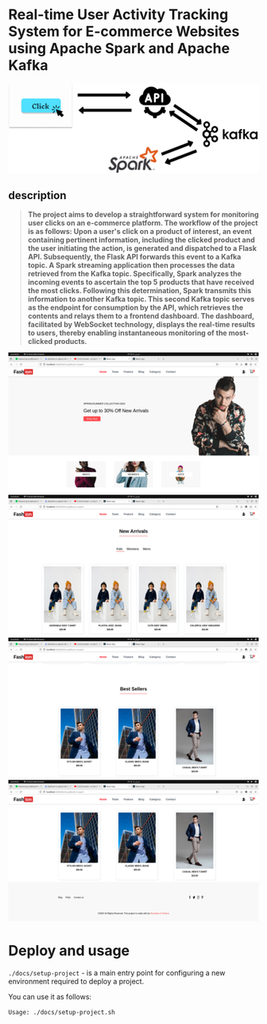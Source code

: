 # Real-time User Activity Tracking System for E-commerce Websites using Apache Spark and Apache Kafka


<img src="doc/topo.png" align="centre">

## description
> **The project aims to develop a straightforward system for monitoring user clicks on an e-commerce platform. The workflow of the project is as follows: Upon a user's click on a product of interest, an event containing pertinent information, including the clicked product and the user initiating the action, is generated and dispatched to a Flask API. Subsequently, the Flask API forwards this event to a Kafka topic. A Spark streaming application then processes the data retrieved from the Kafka topic. Specifically, Spark analyzes the incoming events to ascertain the top 5 products that have received the most clicks. Following this determination, Spark transmits this information to another Kafka topic. This second Kafka topic serves as the endpoint for consumption by the API, which retrieves the contents and relays them to a frontend dashboard. The dashboard, facilitated by WebSocket technology, displays the real-time results to users, thereby enabling instantaneous monitoring of the most-clicked products.**
 
<img src="doc/img1.png" align="centre">
<img src="doc/image2.png" align="centre">
<img src="doc/image3.png" align="centre">
<img src="doc/image4.png" align="centre">

# Deploy and usage

`./docs/setup-project` - is a main entry point for configuring a new environment required to deploy a project.

You can use it as follows:
```shell
Usage: ./docs/setup-project.sh
```

